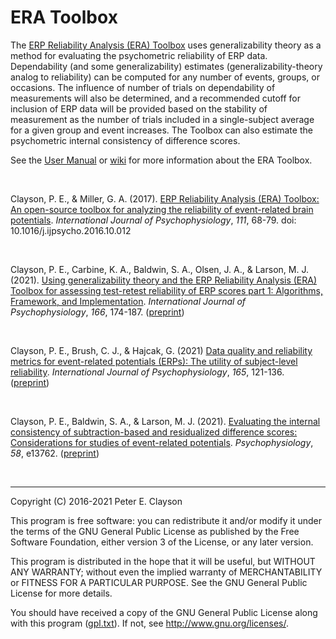 # ERA Toolbox

The [ERP Reliability Analysis (ERA) Toolbox](http://www.sciencedirect.com/science/article/pii/S016787601630736X
) uses generalizability theory as a method for evaluating the psychometric reliability of ERP data. Dependability (and some generalizability) estimates (generalizability-theory analog to reliability) can be computed for any number of events, groups, or occasions. The influence of number of trials on dependability of measurements will also be determined, and a recommended cutoff for inclusion of ERP data will be provided based on the stability of measurement as the number of trials included in a single-subject average for a given group and event increases. The Toolbox can also estimate the psychometric internal consistency of difference scores.

See the [User Manual](documentation/UserManual.pdf) or [wiki](https://github.com/peclayson/ERA_Toolbox/wiki) for more information about the ERA Toolbox.

&nbsp; 

Clayson, P. E., & Miller, G. A. (2017). [ERP Reliability Analysis (ERA) Toolbox: An open-source toolbox for analyzing the reliability of event-related brain potentials](http://www.sciencedirect.com/science/article/pii/S016787601630736X
). _International Journal of Psychophysiology_, _111_, 68-79. doi: 10.1016/j.ijpsycho.2016.10.012

&nbsp;

Clayson, P. E., Carbine, K. A., Baldwin, S. A., Olsen, J. A., & Larson, M. J. (2021). [Using generalizability theory and the ERP Reliability Analysis (ERA) Toolbox for assessing test-retest reliability of ERP scores part 1: Algorithms, Framework, and Implementation](https://www.sciencedirect.com/science/article/pii/S0167876021000064?via%3Dihub). _International Journal of Psychophysiology_, _166_, 174-187. ([preprint](https://psyarxiv.com/kcven/))

&nbsp;

Clayson, P. E., Brush, C. J., & Hajcak, G. (2021) [Data quality and reliability metrics for event-related potentials (ERPs): The utility of subject-level reliability](https://www.sciencedirect.com/science/article/pii/S0167876021001501). _International Journal of Psychophysiology_, _165_, 121-136. ([preprint](https://psyarxiv.com/ja6bw/))

&nbsp;

Clayson, P. E., Baldwin, S. A., & Larson, M. J. (2021). [Evaluating the internal consistency of subtraction-based and residualized difference scores: Considerations for studies of event-related potentials](https://onlinelibrary.wiley.com/doi/full/10.1111/psyp.13762). _Psychophysiology_, _58_, e13762. ([preprint](https://psyarxiv.com/nqwz6))

&nbsp;

***

Copyright (C) 2016-2021 Peter E. Clayson
 
  This program is free software: you can redistribute it and/or modify
  it under the terms of the GNU General Public License as published by
  the Free Software Foundation, either version 3 of the License, or
  any later version.
 
  This program is distributed in the hope that it will be useful,
  but WITHOUT ANY WARRANTY; without even the implied warranty of
  MERCHANTABILITY or FITNESS FOR A PARTICULAR PURPOSE. See the
  GNU General Public License for more details.
 
  You should have received a copy of the GNU General Public License
  along with this program ([gpl.txt](https://github.com/peclayson/ERA_Toolbox/blob/master/gpl.txt)). If not, see 
  <http://www.gnu.org/licenses/>.
